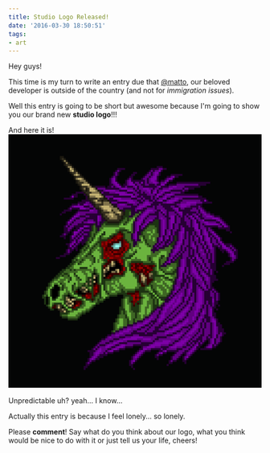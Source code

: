 ```yaml
---
title: Studio Logo Released!
date: '2016-03-30 18:50:51'
tags:
- art
---
```


Hey guys!

This time is my turn to write an entry due that [@matto](/author/matto/), our beloved developer is outside of the country (and not for _immigration issues_).

Well this entry is going to be short but awesome because I'm going to show you our brand new **studio logo**!!!

And here it is!
![Zombie Unicorn Logo](/assets/ghost-posts-images/2016/03/StudioLogo.png)

Unpredictable uh? yeah... I know...

Actually this entry is because I feel lonely... so lonely.

Please **comment**! Say what do you think about our logo, what you think would be nice to do with it or just tell us your life, cheers!